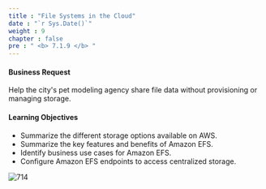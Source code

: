 ```yaml
---
title : "File Systems in the Cloud"
date : "`r Sys.Date()`"
weight : 9
chapter : false
pre : " <b> 7.1.9 </b> "
---
```


#### Business Request
Help the city's pet modeling agency share file data without provisioning or managing storage.

#### Learning Objectives
- Summarize the different storage options available on AWS.
- Summarize the key features and benefits of Amazon EFS.
- Identify business use cases for Amazon EFS.
- Configure Amazon EFS endpoints to access centralized storage.

![714](/thedevops/images/7-projects/7.1-cquest/9.png?featherlight=false&width=90pc)